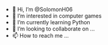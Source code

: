 - 👋 Hi, I’m @SolomonH06
- 👀 I’m interested in computer games
- 🌱 I’m currently learning Python
- 💞️ I’m looking to collaborate on ...
- 📫 How to reach me ...

<!---
SolomonH06/SolomonH06 is a ✨ special ✨ repository because its `README.md` (this file) appears on your GitHub profile.
You can click the Preview link to take a look at your changes.
--->

